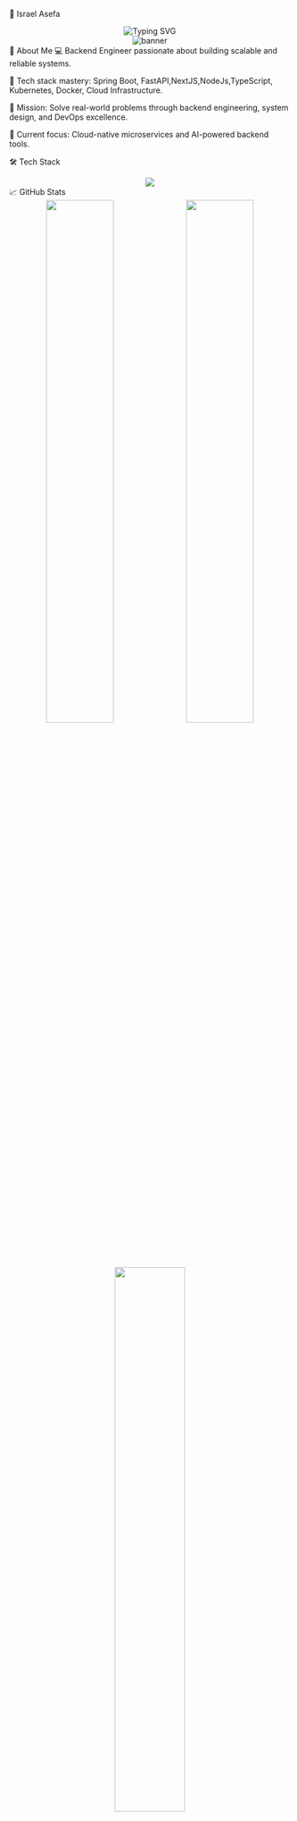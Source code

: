 🚀 Israel Asefa
<div align="center"> <img src="https://readme-typing-svg.herokuapp.com?font=Fira+Code&size=24&duration=4000&pause=500&color=00F0FF&center=true&vCenter=true&width=435&lines=Backend+Engineer;Spring+Boot+%7C+FastAPI+%7C+DevOps;Scaling+Infrastructure+%7C+Crafting+APIs" alt="Typing SVG" /> </div>
<div align="center"> <img src="https://capsule-render.vercel.app/api?type=waving&height=200&text=Israel&fontAlign=40&fontAlignY=40&color=0:1a1a2e,100:16213e&animation=twinkling&fontColor=00f0ff&desc=Backend%20Engineer%20%7C%20DevOps%20Explorer&descSize=20&descAlign=50&descAlignY=70" alt="banner" /> </div>
👾 About Me
💻 Backend Engineer passionate about building scalable and reliable systems.

🚀 Tech stack mastery: Spring Boot, FastAPI,NextJS,NodeJs,TypeScript, Kubernetes, Docker, Cloud Infrastructure.

🎯 Mission: Solve real-world problems through backend engineering, system design, and DevOps excellence.

🧠 Current focus: Cloud-native microservices and AI-powered backend tools.

🛠️ Tech Stack
<div align="center"> <img src="https://skillicons.dev/icons?i=spring,fastapi,nodejs,docker,kubernetes,jenkins,aws,postgres,redis,kafka,githubactions,typescript,nextjs,react&theme=dark" /> </div>
📈 GitHub Stats
<div align="center"> <img src="https://github-readme-stats.vercel.app/api?username=israel0x7CF&show_icons=true&theme=radical&hide_border=true" width="49%"/> <img src="https://github-readme-streak-stats.herokuapp.com?user=israel0x7CF&theme=radical&hide_border=true" width="49%"/> </div> <div align="center"> <img src="https://github-readme-stats.vercel.app/api/top-langs/?username=israel0x7CF&layout=compact&theme=radical&hide_border=true" width="50%" /> </div>
🛰️ Connect With Me
<div align="center"> <a href="https://linkedin.com/in/https://www.linkedin.com/in/israel-asefa-978529202/" target="_blank"> <img src="https://img.shields.io/badge/LinkedIn-0A66C2?style=for-the-badge&logo=linkedin&logoColor=white" /> </a>  <img src="https://img.shields.io/badge/Portfolio-141414?style=for-the-badge&logo=About.me&logoColor=white" /> </a> <a href="mailto:israel.asefa.mi1055@gmail.com"> <img src="https://img.shields.io/badge/Email-D14836?style=for-the-badge&logo=gmail&logoColor=white" /> </a> </div>
<div align="center"> <img src="https://capsule-render.vercel.app/api?type=waving&color=0:1a1a2e,100:16213e&height=120&section=footer"/> </div>
